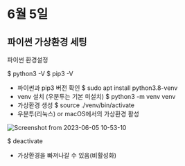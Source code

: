 # 6월 5일

## 파이썬 가상환경 세팅
파이썬 환경설정

$ python3 -V
$ pip3 -V
- 파이썬과 pip3 버전 확인
$ sudo apt install python3.8-venv
- venv 설치 (우분투는 기본 미설치)
$ python3 -m venv venv
- 가상환경 생성
$ source ./venv/bin/activate
- 우분투(리눅스) or macOS에서의 가상환경 활성

![Screenshot from 2023-06-05 10-53-10](https://github.com/ajhwan/OpenCV_study/assets/129160008/d288acc1-805f-406d-93a8-68a1e5b353ed)

$ deactivate
- 가상환경을 빠져나갈 수 있음(비활성화)
